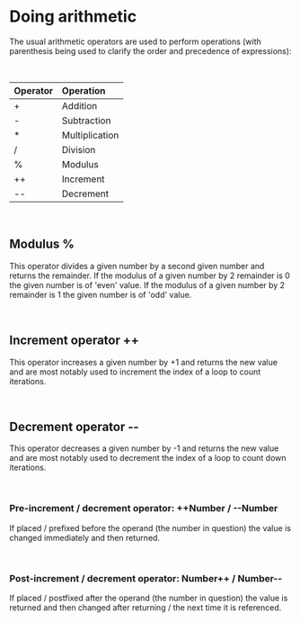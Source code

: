 # Doing arithmetic

The usual arithmetic operators are used to perform operations (with parenthesis being used to clarify the order and precedence of expressions):

<br>

|Operator | Operation|
|:------- |:---------|
|+				| Addition 		|
|-				| Subtraction |
|*				| Multiplication |
|/				| Division |
|%				| Modulus |
|++				| Increment |
|--				| Decrement |

<br>

## Modulus %

This operator divides a given number by a second given number and returns the remainder. 
If the modulus of a given number by 2 remainder is 0 the given number is of 'even' value.
If the modulus of a given number by 2 remainder is 1 the given number is of 'odd' value.

<br>

## Increment operator ++

This operator increases a given number by +1 and returns the new value and are most notably used to increment the index of a loop to count iterations.


<br>

## Decrement operator --

This operator decreases a given number by -1 and returns the new value and are most notably used to decrement the index of a loop to count down iterations.

<br>

### Pre-increment / decrement operator: ++Number / --Number

If placed / prefixed before the operand (the number in question) the value is changed immediately and then returned. 

<br>

### Post-increment / decrement operator: Number++ / Number--

If placed / postfixed after the operand (the number in question) the value is returned and then changed after returning / the next time it is referenced.

<br>








